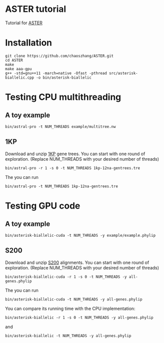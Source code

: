 # ASTER tutorial
Tutorial for [ASTER](https://github.com/chaoszhang/ASTER.git)

# Installation
```
git clone https://github.com/chaoszhang/ASTER.git
cd ASTER
make
make aaa-gpu
g++ -std=gnu++11 -march=native -Ofast -pthread src/asterisk-biallelic.cpp -o bin/asterisk-biallelic
```

# Testing CPU multithreading
## A toy example
```
bin/astral-pro -t NUM_THREADS example/multitree.nw
```
## 1KP
Download and unzip [1KP](https://github.com/chaoszhang/ASTER-tutorial/raw/main/1kp-12na-gentrees.tre.gz) gene trees.
You can start with one round of exploration. (Replace NUM_THREADS with your desired number of threads)
```
bin/astral-pro -r 1 -s 0 -t NUM_THREADS 1kp-12na-gentrees.tre
```
The you can run
```
bin/astral-pro -t NUM_THREADS 1kp-12na-gentrees.tre
```

# Testing GPU code
## A toy example
```
bin/asterisk-biallelic-cuda -t NUM_THREADS -y example/example.phylip
```
## S200
Download and unzip [S200](https://github.com/chaoszhang/ASTER-tutorial/raw/main/all-genes.phylip.gz) alignments.
You can start with one round of exploration. (Replace NUM_THREADS with your desired number of threads)
```
bin/asterisk-biallelic-cuda -r 1 -s 0 -t NUM_THREADS -y all-genes.phylip
```
The you can run
```
bin/asterisk-biallelic-cuda -t NUM_THREADS -y all-genes.phylip
```
You can compare its running time with the CPU implementation:
```
bin/asterisk-biallelic -r 1 -s 0 -t NUM_THREADS -y all-genes.phylip
```
and
```
bin/asterisk-biallelic -t NUM_THREADS -y all-genes.phylip
```
